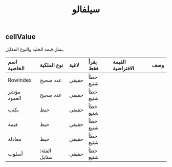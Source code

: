 ﻿---
title: سيلفالو
second_title: Aspose.Cells Cloud Documen
type: docs
url: /ar/specification/model/cellvalue/
description: "Aspose.Cells مواصفات النموذج السحابي: CellValue. تعامل بسهولة مع Excel ومستندات جداول البيانات الأخرى التي تحتوي على ميزات مثل الفتح والتوليد والتحرير والتقسيم والدمج والمقارنة والتحويل"
kwords: Excel, Office, جدول البيانات, Cloud REST API, CellValue
weight: 50
---
## **cellValue**

 يمثل قيمة الخلية والنوع المقابل.

| اسم الخاصية| نوع الملكية| لاغية| يقرأ فقط| القيمة الافتراضية| وصف|
|:- |:- |:- |:- |:- |:- |
| RowIndex| عدد صحيح| حقيقي| خطأ شنيع|||
| مؤشر العمود| عدد صحيح| حقيقي| خطأ شنيع|||
| يكتب| خيط| حقيقي| خطأ شنيع|||
| قيمة| خيط| حقيقي| خطأ شنيع|||
| معادلة| خيط| حقيقي| خطأ شنيع|||
| أسلوب| الفئة: ستايل| حقيقي| خطأ شنيع|||

